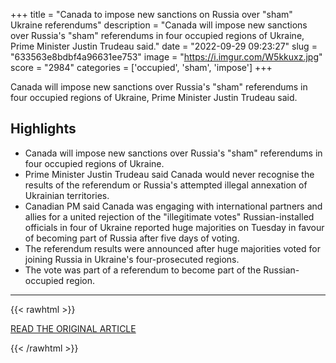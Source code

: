 +++
title = "Canada to impose new sanctions on Russia over \"sham\" Ukraine referendums"
description = "Canada will impose new sanctions over Russia's \"sham\" referendums in four occupied regions of Ukraine, Prime Minister Justin Trudeau said."
date = "2022-09-29 09:23:27"
slug = "633563e8bdbf4a96631ee753"
image = "https://i.imgur.com/W5kkuxz.jpg"
score = "2984"
categories = ['occupied', 'sham', 'impose']
+++

Canada will impose new sanctions over Russia's \"sham\" referendums in four occupied regions of Ukraine, Prime Minister Justin Trudeau said.

## Highlights

- Canada will impose new sanctions over Russia's "sham" referendums in four occupied regions of Ukraine.
- Prime Minister Justin Trudeau said Canada would never recognise the results of the referendum or Russia's attempted illegal annexation of Ukrainian territories.
- Canadian PM said Canada was engaging with international partners and allies for a united rejection of the "illegitimate votes" Russian-installed officials in four of Ukraine reported huge majorities on Tuesday in favour of becoming part of Russia after five days of voting.
- The referendum results were announced after huge majorities voted for joining Russia in Ukraine's four-prosecuted regions.
- The vote was part of a referendum to become part of the Russian-occupied region.

---

{{< rawhtml >}}
  <p class="article-category">
    <a target="_blank" href="https://www.reuters.com/world/canada-impose-new-sanctions-russia-over-sham-referendums-ukraine-2022-09-28/">READ THE ORIGINAL ARTICLE</a>
  </p>
{{< /rawhtml >}}
